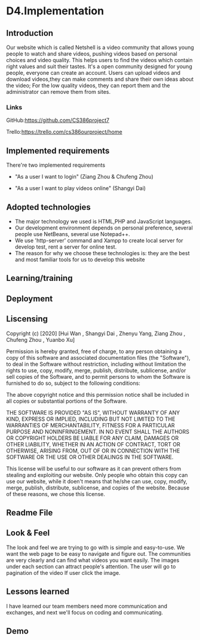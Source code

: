 # D4.Implementation

## Introduction
Our website which is called Netshell is a video community that allows young people to watch and share videos, pushing videos based on personal choices and video quality.
This helps users to find the videos which contain right values and suit their tastes. It's a open community designed for young people, everyone can create an account.
Users can upload videos and download videos,they can make comments and share their own ideas about the video; For the low quality videos, they can report them and the 
administrator can remove them from sites.
### Links
GitHub:https://github.com/CS386project7

Trello:https://trello.com/cs386ourproject/home

## Implemented requirements
There're two implemented requirements 
* "As a user I want to login" (Ziang Zhou & Chufeng Zhou)

* "As a user I want to play videos online" (Shangyi Dai)

## Adopted technologies
* The major technology we used is HTML,PHP and JavaScript languages. 
* Our development environment depends on personal preference, several people use NetBeans, several use Notepad++.
* We use 'http-server' command and Xampp to create local server for develop test, rent a server for online test. 
* The reason for why we choose these technologies is: they are the best and most familiar tools for us to develop this website
## Learning/training


## Deployment


## Liscensing
Copyright (c) [2020] [Hui Wan , Shangyi Dai , Zhenyu Yang, Ziang Zhou , Chufeng Zhou , Yuanbo Xu]


Permission is hereby granted, free of charge, to any person obtaining a copy of this software and associated documentation files (the "Software"), to deal in the Software without restriction, including without limitation the rights to use, copy, modify, merge, publish, distribute, sublicense, and/or sell copies of the Software, and to permit persons to whom the Software is furnished to do so, subject to the following conditions:


The above copyright notice and this permission notice shall be included in all copies or substantial portions of the Software.

THE SOFTWARE IS PROVIDED "AS IS", WITHOUT WARRANTY OF ANY KIND, EXPRESS OR IMPLIED, INCLUDING BUT NOT LIMITED TO THE WARRANTIES OF MERCHANTABILITY, FITNESS FOR A PARTICULAR PURPOSE AND NONINFRINGEMENT. IN NO EVENT SHALL THE AUTHORS OR COPYRIGHT HOLDERS BE LIABLE FOR ANY CLAIM, DAMAGES OR OTHER LIABILITY, WHETHER IN AN ACTION OF CONTRACT, TORT OR OTHERWISE, ARISING FROM, OUT OF OR IN CONNECTION WITH THE SOFTWARE OR THE USE OR OTHER DEALINGS IN THE SOFTWARE.


This license will be useful to our software as it can prevent others from stealing and exploiting our website. Only people who obtain this copy can use our website, while it doen't means that he/she can use, copy, modify, merge, publish, distribute, sublicense, and copies of the website. Because of these reasons, we chose this license.

## Readme File


## Look & Feel
The look and feel we are trying to go with is simple and easy-to-use. We want the web page to be easy to navigate and figure out. The communities are very clearly and can find what videos you want easily. The images under each section can attract people's attention. The user will go to pagination of the video If user click the image.

## Lessons learned
I have learned our team members need more communication and exchanges, and next we'll focus on coding and communicating.

## Demo
